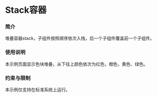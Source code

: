 # Stack容器<a name="ZH-CN_TOPIC_0000001134118202"></a>

### 简介<a name="section104mcpsimp"></a>

堆叠容器stack，子组件按照顺序依次入栈，后一个子组件覆盖前一个子组件。

### 使用说明<a name="section107mcpsimp"></a>

本示例页面显示色块堆叠，从下往上颜色依次为红色，橙色，黄色、绿色。

### 约束与限制<a name="section110mcpsimp"></a>

本示例仅支持在标准系统上运行。

